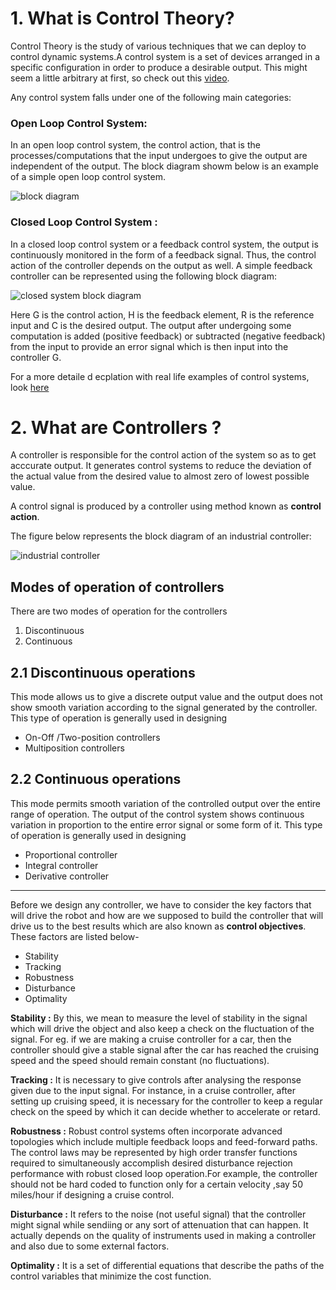# 1. What is Control Theory?

Control Theory is the study of various techniques that we can deploy to control  dynamic systems.A control system  is a set of devices arranged in a specific  configuration in order to produce a desirable output.  This might seem a little arbitrary at first, so check out this [video](https://www.youtube.com/watch?v=oBc_BHxw78s&list=PLUMWjy5jgHK1NC52DXXrriwihVrYZKqjk).

Any control system falls under one of the following main categories:

### Open Loop Control System: 
In an open loop control system, the control action, that is
the processes/computations that the input undergoes to give the output are
independent of the output. The block diagram showm below is an example of a simple
open loop control system.

![block diagram](https://s3.us-west-2.amazonaws.com/secure.notion-static.com/ff320897-6c85-43de-8bf9-00cb413162e9/Untitled.png?X-Amz-Algorithm=AWS4-HMAC-SHA256&X-Amz-Credential=AKIAT73L2G45O3KS52Y5%2F20200723%2Fus-west-2%2Fs3%2Faws4_request&X-Amz-Date=20200723T172551Z&X-Amz-Expires=86400&X-Amz-Signature=ab3a0225c689a22e12e8b719227da04b40bc6f759b7db66404ef76b8e11ad2e7&X-Amz-SignedHeaders=host&response-content-disposition=filename%20%3D%22Untitled.png%22)


### Closed Loop Control System : 
In a closed loop control system or a feedback control
system, the output is continuously monitored in the form of a feedback signal. Thus,
the control action of the controller depends on the output as well. A simple feedback
controller can be represented using the following block diagram:


![closed system block diagram](https://s3.us-west-2.amazonaws.com/secure.notion-static.com/b9893dd2-c45f-4a33-85e6-45faabbc197f/Untitled.png?X-Amz-Algorithm=AWS4-HMAC-SHA256&X-Amz-Credential=AKIAT73L2G45O3KS52Y5%2F20200724%2Fus-west-2%2Fs3%2Faws4_request&X-Amz-Date=20200724T050029Z&X-Amz-Expires=86400&X-Amz-Signature=8ba205838a6779089ae1d2acc4829e3f75b8dfa827e7f0f17ce27a6d31bdba9b&X-Amz-SignedHeaders=host&response-content-disposition=filename%20%3D%22Untitled.png%22)

Here G is the control action, H is the feedback element, R is the reference input and C is the desired output. The output after undergoing some computation is added    (positive feedback) or subtracted (negative feedback) from the input to provide an error    signal which is then input into the controller G.

For a more detaile d ecplation with real life examples of control systems, look [here](https://www.youtube.com/watch?v=O-OqgFE9SD4&list=PLUMWjy5jgHK1NC52DXXrriwihVrYZKqjk&index=2)

# 2. What are Controllers ?
A controller is responsible for the control action of the system so as to get acccurate output. It generates control systems to reduce the deviation of the actual value from the desired value to almost zero of lowest possible value.

A control signal is produced by a controller using method known as **control action**.

The figure below represents the block diagram of an industrial controller:

![industrial controller](https://electronicscoach.com/wp-content/uploads/2019/12/block-representation-of-controller.jpg)

## Modes of operation of controllers
There are two modes of operation for the controllers
1. Discontinuous
2. Continuous

## 2.1 Discontinuous operations
This mode allows us to give a discrete output value and the output does not show smooth variation according to the signal generated by the controller.
This type of operation is generally used in designing

* On-Off /Two-position controllers
* Multiposition controllers

## 2.2 Continuous operations
This mode permits smooth variation of the controlled output over the entire range of operation. The output of the control system shows continuous variation in proportion to the entire error signal or some form of it.
This type of operation is generally used in designing 

* Proportional controller
* Integral controller
* Derivative controller

____________________________________________________________________________
Before we design any controller, we have to consider the key factors that will drive the robot and how are we supposed to build the controller that will drive us to the best results which are also known as **control objectives**. These factors are listed below-

* Stability
* Tracking
* Robustness
* Disturbance
* Optimality

**Stability :**  By this, we mean to measure the level of stability in the signal which will drive the object and also keep a check on the fluctuation of the signal. For eg. if we are making a cruise controller for a car, then the controller should give a stable signal after the car has reached the cruising speed and the speed should remain constant (no fluctuations).

**Tracking :** It is necessary to give controls after analysing the response given due to the input signal. For instance, in a cruise controller, after setting up cruising speed, it is necessary for the controller to keep a regular check on the speed by which it can decide whether to accelerate or retard.

**Robustness :** Robust control systems often incorporate advanced topologies which include multiple feedback loops and feed-forward paths. The control laws may be represented by high order transfer functions required to simultaneously accomplish desired disturbance rejection performance with robust closed loop operation.For example, the controller should not be hard coded to function only for a certain velocity ,say 50 miles/hour if designing a cruise control.

**Disturbance :** It refers to the noise (not useful signal) that the controller might signal while sendiing or any sort of attenuation that can happen. It actually depends on the quality of instruments used in making a controller and also due to some external factors.

**Optimality :** It is a set of differential equations that describe the paths of the control variables that minimize the cost function.



